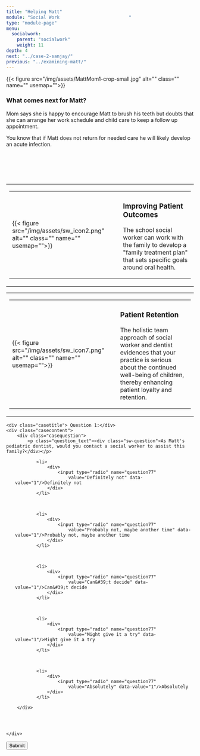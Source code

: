 ```yaml
---
title: "Helping Matt"
module: "Social Work                          "
type: "module-page"
menu:
  socialwork:
    parent: "socialwork"
    weight: 11
depth: 4
next: "../case-2-sanjay/"
previous: "../examining-matt/"
---
```

<form method="post" action="."><div class="pageblock"><div class="right">{{< figure src="/img/assets/MattMom1-crop-small.jpg" alt="" class="" name="" usemap="">}}</div>
</div><div class="pageblock"><h3>What comes next for Matt?</h3><div class="maintext"><p>Mom says she is happy to encourage Matt to brush his teeth but doubts that she can arrange her work schedule and child care to keep a follow up appointment.</p>
<p>You know that if Matt does not return for needed care he will likely develop an acute infection.</p></div><br/><br/><br/><br/>
</div><div class="pageblock"><table>
<tr>
<td>
<table class="noborders">
<tr>
<td>
{{< figure src="/img/assets/sw_icon2.png" alt="" class="" name="" usemap="">}}</td>
<td>
<h3>Improving Patient Outcomes</h3>
<div class="maintext"><p>The school social worker can work with the family to develop a "family treatment plan" that sets specific goals around oral health.</p></div>
</td>
</tr>
</table>
</td>
</tr>
</table>
<table>
<tr>
<td>
<table class="noborders">
<tr>
<td>
{{< figure src="/img/assets/sw_icon7.png" alt="" class="" name="" usemap="">}}</td>
<td>
<h3>Patient Retention</h3>
<div class="maintext"><p>The holistic team approach of social worker and dentist evidences that your practice is serious about the continued well-being of children, thereby enhancing patient loyalty and retention.</p></div>
</td>
</tr>
</table>
</td>
</tr>
</table>
</div><div class="pageblock">










  




<div class="cases">
    
    <div class="casetitle"> Question 1:</div>
    <div class="casecontent">
        <div class="casequestion">
            <p class="question_text"><div class="sw-question">As Matt's pediatric dentist, would you contact a social worker to assist this family?</div></p>
            
                
                    

<ol type="A">
    
        
            <li>
                <div>
                    <input type="radio" name="question77"
                        value="Definitely not" data-value="1"/>Definitely not
                </div>
            </li>
        
    
        
            <li>
                <div>
                    <input type="radio" name="question77"
                        value="Probably not, maybe another time" data-value="1"/>Probably not, maybe another time
                </div>
            </li>
        
    
        
            <li>
                <div>
                    <input type="radio" name="question77"
                        value="Can&#39;t decide" data-value="1"/>Can&#39;t decide
                </div>
            </li>
        
    
        
            <li>
                <div>
                    <input type="radio" name="question77"
                        value="Might give it a try" data-value="1"/>Might give it a try
                </div>
            </li>
        
    
        
            <li>
                <div>
                    <input type="radio" name="question77"
                        value="Absolutely" data-value="1"/>Absolutely
                </div>
            </li>
        
    
</ol>

                

                

                
            
        </div>

        
            
        
    </div>
</div>




</div><div class="submit-container"><input class="btn btn-info btn-submit-section" type="submit" value="Submit" /></div></form>